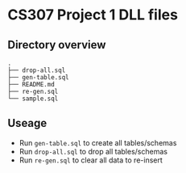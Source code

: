 # CS307 Project 1 DLL files

## Directory overview

```text
.
├── drop-all.sql
├── gen-table.sql
├── README.md
├── re-gen.sql
└── sample.sql
```

## Useage

- Run `gen-table.sql` to create all tables/schemas
- Run `drop-all.sql` to drop all tables/schemas
- Run `re-gen.sql` to clear all data to re-insert

